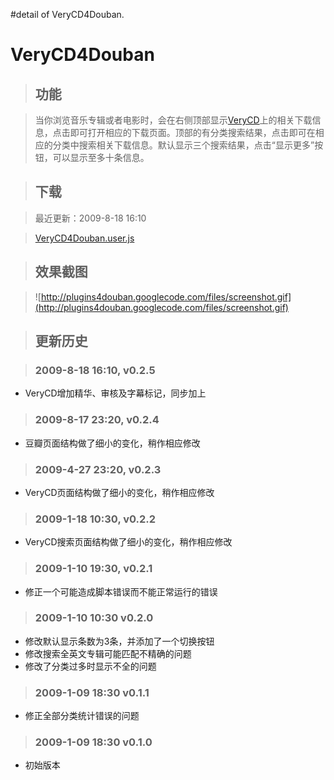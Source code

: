 #detail of VeryCD4Douban.

# VeryCD4Douban #

> ## 功能 ##

> 当你浏览音乐专辑或者电影时，会在右侧顶部显示[VeryCD](http://www.verycd.com)上的相关下载信息，点击即可打开相应的下载页面。顶部的有分类搜索结果，点击即可在相应的分类中搜索相关下载信息。默认显示三个搜索结果，点击“显示更多”按钮，可以显示至多十条信息。

> ## 下载 ##

> 最近更新：2009-8-18 16:10

> [VeryCD4Douban.user.js](http://plugins4douban.googlecode.com/files/VeryCD4Douban-0.2.5.user.js)

> ## 效果截图 ##

> ![http://plugins4douban.googlecode.com/files/screenshot.gif](http://plugins4douban.googlecode.com/files/screenshot.gif)


> ## 更新历史 ##

> ### 2009-8-18 16:10, v0.2.5 ###

  * VeryCD增加精华、审核及字幕标记，同步加上

> ### 2009-8-17 23:20, v0.2.4 ###

  * 豆瓣页面结构做了细小的变化，稍作相应修改

> ### 2009-4-27 23:20, v0.2.3 ###

  * VeryCD页面结构做了细小的变化，稍作相应修改

> ### 2009-1-18 10:30, v0.2.2 ###

  * VeryCD搜索页面结构做了细小的变化，稍作相应修改

> ### 2009-1-10 19:30, v0.2.1 ###

  * 修正一个可能造成脚本错误而不能正常运行的错误

> ### 2009-1-10 10:30 v0.2.0 ###

  * 修改默认显示条数为3条，并添加了一个切换按钮
  * 修改搜索全英文专辑可能匹配不精确的问题
  * 修改了分类过多时显示不全的问题

> ### 2009-1-09 18:30 v0.1.1 ###

  * 修正全部分类统计错误的问题

> ### 2009-1-09 18:30 v0.1.0 ###

  * 初始版本

